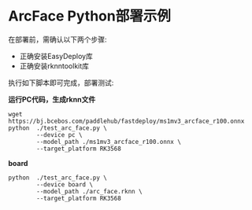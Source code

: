 # ArcFace Python部署示例

在部署前，需确认以下两个步骤:

* 正确安装EasyDeploy库
* 正确安装rknntoolkit库

执行如下脚本即可完成，部署测试:

**运行PC代码，生成rknn文件**
```text
wget https://bj.bcebos.com/paddlehub/fastdeploy/ms1mv3_arcface_r100.onnx
python  ./test_arc_face.py \
        --device pc \
        --model_path ./ms1mv3_arcface_r100.onnx \
        --target_platform RK3568
```

**board**
```text
python  ./test_arc_face.py \
        --device board \
        --model_path ./arc_face.rknn \
        --target_platform RK3568
```

